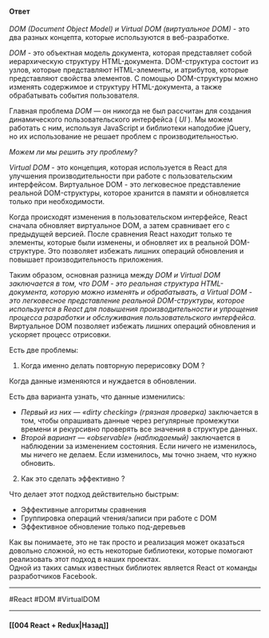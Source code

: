 #### Ответ

*DOM (Document Object Model) и Virtual DOM (виртуальное DOM)* - это два разных концепта, которые используются в веб-разработке.

*DOM* - это объектная модель документа, которая представляет собой иерархическую структуру HTML-документа. DOM-структура состоит из узлов, которые представляют HTML-элементы, и атрибутов, которые представляют свойства элементов. С помощью DOM-структуры можно изменять содержимое и структуру HTML-документа, а также обрабатывать события пользователя.

Главная проблема *DOM* — он никогда не был рассчитан для создания динамического пользовательского интерфейса ( *UI* ). Мы можем работать с ним, используя JavaScript и библиотеки наподобие jQuery, но их использование не решает проблем с производительностью.

*Можем ли мы решить эту проблему?*

*Virtual DOM* - это концепция, которая используется в React для улучшения производительности при работе с пользовательским интерфейсом. Виртуальное DOM - это легковесное представление реальной DOM-структуры, которое хранится в памяти и обновляется только при необходимости.

Когда происходят изменения в пользовательском интерфейсе, React сначала обновляет виртуальное DOM, а затем сравнивает его с предыдущей версией. После сравнения React находит только те элементы, которые были изменены, и обновляет их в реальной DOM-структуре. Это позволяет избежать лишних операций обновления и повышает производительность приложения.

Таким образом, основная разница между *DOM и Virtual DOM заключается в том, что DOM - это реальная структура HTML-документа, которую можно изменять и обрабатывать, а Virtual DOM - это легковесное представление реальной DOM-структуры, которое используется в React для повышения производительности и упрощения процесса разработки и обслуживания пользовательского интерфейса.* Виртуальное DOM позволяет избежать лишних операций обновления и ускоряет процесс отрисовки.

Есть две проблемы: 
1. Когда именно делать повторную перерисовку DOM ?

Когда данные изменяются и нуждается в обновлении.  

Есть два варианта узнать, что данные изменились:  
-   *Первый из них — «dirty checking» (грязная проверка)* заключается в том, чтобы опрашивать данные через регулярные промежутки времени и рекурсивно проверять все значения в структуре данных.
-   *Второй вариант — «observable» (наблюдаемый)* заключается в наблюдении за изменением состояния. Если ничего не изменилось, мы ничего не делаем. Если изменилось, мы точно знаем, что нужно обновить.

2. Как это сделать эффективно ?

Что делает этот подход действительно быстрым:  
-   Эффективные алгоритмы сравнения
-   Группировка операций чтения/записи при работе с DOM
-   Эффективное обновление только под-деревьев

Как вы понимаете, это не так просто и реализация может оказаться довольно сложной, но есть некоторые библиотеки, которые помогают реализовать этот подход в наших проектах.  
Одной из таких самых известных библиотек является React от команды разработчиков Facebook.  

____
#React #DOM #VirtualDOM 

____

#### [[004 React + Redux|Назад]]
